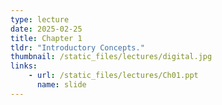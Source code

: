 ```yaml
---
type: lecture
date: 2025-02-25
title: Chapter 1
tldr: "Introductory Concepts."
thumbnail: /static_files/lectures/digital.jpg
links:
    - url: /static_files/lectures/Ch01.ppt
      name: slide
---
```

